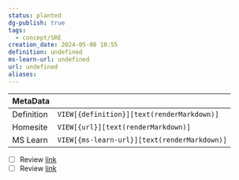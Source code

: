 ```yaml
---
status: planted
dg-publish: true
tags:
  - concept/SRE
creation_date: 2024-05-08 10:55
definition: undefined
ms-learn-url: undefined
url: undefined
aliases:
---
```


| MetaData   |                                              |
| ---------- | -------------------------------------------- |
| Definition | `VIEW[{definition}][text(renderMarkdown)]`   |
| Homesite   | `VIEW[{url}][text(renderMarkdown)]`          |
| MS Learn   | `VIEW[{ms-learn-url}][text(renderMarkdown)]` |

- [ ] Review [link](https://aaronstannard.com/extend-only-design/)
- [ ] Review [link](https://app.daily.dev/posts/9iXB1GTZk)
